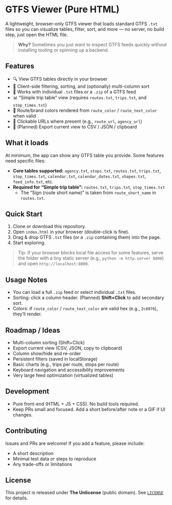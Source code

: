 # GTFS Viewer (Pure HTML)

A lightweight, browser-only GTFS viewer that loads standard GTFS `.txt` files so you can visualize tables, filter, sort, and more — no server, no build step, just open the HTML file.

> **Why?** Sometimes you just want to inspect GTFS feeds quickly without installing tooling or spinning up a backend.

## Features
- 🔍 View GTFS tables directly in your browser
- 🔄 Client-side filtering, sorting, and (optionally) multi-column sort
- 📁 Works with individual `.txt` files or a `.zip` of a GTFS feed
- 📊 “Simple trip table” view (requires `routes.txt`, `trips.txt`, and `stop_times.txt`)
- 🎨 Route/brand colors rendered from `route_color` / `route_text_color` when valid
- 🔗 Clickable URLs where present (e.g., `route_url`, `agency_url`)
- 💾 (Planned) Export current view to CSV / JSON / clipboard

## What it loads
At minimum, the app can show any GTFS table you provide. Some features need specific files:

- **Core tables supported:** `agency.txt`, `stops.txt`, `routes.txt`, `trips.txt`, `stop_times.txt`, `calendar.txt`, `calendar_dates.txt`, `shapes.txt`, `feed_info.txt`, etc.
- **Required for “Simple trip table”:** `routes.txt`, `trips.txt`, `stop_times.txt`
  - The “Sign (route short name)” is taken from `route_short_name` in `routes.txt`.

## Quick Start
1. Clone or download this repository.
2. Open `index.html` in your browser (double-click is fine).
3. Drag & drop GTFS `.txt` files (or a `.zip` containing them) into the page.
4. Start exploring.

> Tip: If your browser blocks local file access for some features, serve the folder with a tiny static server (e.g., `python -m http.server 8000`) and open `http://localhost:8000`.

## Usage Notes
- You can load a full `.zip` feed or select individual `.txt` files.
- Sorting: click a column header. (Planned) **Shift+Click** to add secondary sort.
- Colors: if `route_color` / `route_text_color` are valid hex (e.g., `2c8976`), they’ll render.

## Roadmap / Ideas
- Multi-column sorting (Shift+Click)
- Export current view (CSV, JSON, copy to clipboard)
- Column show/hide and re-order
- Persistent filters (saved in localStorage)
- Basic charts (e.g., trips per route, stops per route)
- Keyboard navigation and accessibility improvements
- Very large feed optimization (virtualized tables)

## Development
- Pure front-end (HTML + JS + CSS). No build tools required.
- Keep PRs small and focused. Add a short before/after note or a GIF if UI changes.

## Contributing
Issues and PRs are welcome! If you add a feature, please include:
- A short description
- Minimal test data or steps to reproduce
- Any trade-offs or limitations

## License
This project is released under **The Unlicense** (public domain). See [`LICENSE`](./LICENSE) for details.
